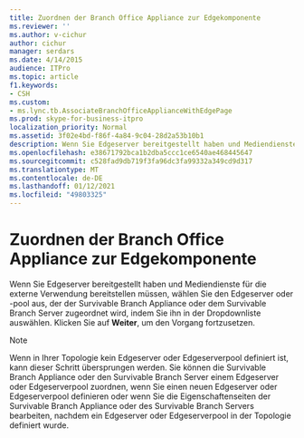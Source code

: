 ```yaml
---
title: Zuordnen der Branch Office Appliance zur Edgekomponente
ms.reviewer: ''
ms.author: v-cichur
author: cichur
manager: serdars
ms.date: 4/14/2015
audience: ITPro
ms.topic: article
f1.keywords:
- CSH
ms.custom:
- ms.lync.tb.AssociateBranchOfficeApplianceWithEdgePage
ms.prod: skype-for-business-itpro
localization_priority: Normal
ms.assetid: 3f02e4bd-f86f-4a84-9c04-28d2a53b10b1
description: Wenn Sie Edgeserver bereitgestellt haben und Mediendienste für die externe Verwendung bereitstellen müssen, wählen Sie den Edgeserver oder -pool aus, der der Survivable Branch Appliance oder dem Survivable Branch Server zugeordnet wird, indem Sie ihn in der Dropdownliste auswählen. Klicken Sie auf Weiter, um den Vorgang fortzusetzen.
ms.openlocfilehash: e38671792bca1b2dba5ccc1ce6540ae468445647
ms.sourcegitcommit: c528fad9db719f3fa96dc3fa99332a349cd9d317
ms.translationtype: MT
ms.contentlocale: de-DE
ms.lasthandoff: 01/12/2021
ms.locfileid: "49803325"
---
```

# <a name="associate-branch-office-appliance-with-edge"></a>Zuordnen der Branch Office Appliance zur Edgekomponente
 
Wenn Sie Edgeserver bereitgestellt haben und Mediendienste für die externe Verwendung bereitstellen müssen, wählen Sie den Edgeserver oder -pool aus, der der Survivable Branch Appliance oder dem Survivable Branch Server zugeordnet wird, indem Sie ihn in der Dropdownliste auswählen. Klicken Sie auf **Weiter**, um den Vorgang fortzusetzen.
  
> [!NOTE]
> Wenn in Ihrer Topologie kein Edgeserver oder Edgeserverpool definiert ist, kann dieser Schritt übersprungen werden. Sie können die Survivable Branch Appliance oder den Survivable Branch Server einem Edgeserver oder Edgeserverpool zuordnen, wenn Sie einen neuen Edgeserver oder Edgeserverpool definieren oder wenn Sie die Eigenschaftenseiten der Survivable Branch Appliance oder des Survivable Branch Servers bearbeiten, nachdem ein Edgeserver oder Edgeserverpool in der Topologie definiert wurde. 
  


